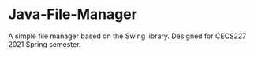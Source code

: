 # Java-File-Manager
A simple file manager based on the Swing library.
Designed for CECS227 2021 Spring semester.
